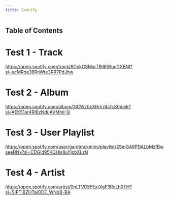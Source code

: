 ```yaml
---
title: Spotify
---
```


## Table of Contents

# Test 1 - Track

https://open.spotify.com/track/6CnkGSMarTBjIKWuuGXBNl?si=ecMRoa36RnWte3RR7PdJhw

# Test 2 - Album 

https://open.spotify.com/album/3ICWz0kXRrh74cfcS0diek?si=AEK51ar4RI6zNduAVMmI-Q

# Test 3 - User Playlist

https://open.spotify.com/user/garetmckinley/playlist/2SmGA6PDALbMzfBwseeDNx?si=CDGId95KQHis8uYipbXLzQ

# Test 4 - Artist

https://open.spotify.com/artist/0nLTVC5FExtXgF3RoLh0TH?si=SIPTIBZHTaiODE_WNqB-BA
